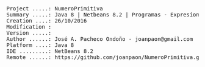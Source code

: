 <pre>

Project .....: NumeroPrimitiva
Summary .....: Java 8 | Netbeans 8.2 | Programas - Expresiones #02
Creation ....: 26/10/2016
Modification : 
Version .....: 
Author ......: José A. Pacheco Ondoño - joanpaon@gmail.com
Platform ....: Java 8
IDE .........: NetBeans 8.2
Remote ......: https://github.com/joanpaon/NumeroPrimitiva.git

</pre>
